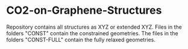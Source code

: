 # CO2-on-Graphene-Structures
Repository contains all structures as XYZ or extended XYZ. Files in the folders "CONST" contain the constrained geometries. The files in the folders "CONST-FULL" contain the fully relaxed geometries.

